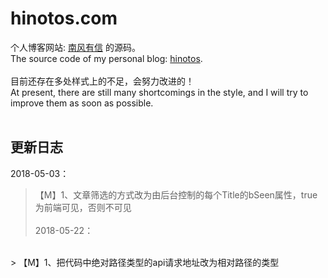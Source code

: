 # hinotos.com

个人博客网站: [南风有信](http://hinotos.com) 的源码。<br>
The source code of my personal blog: [hinotos](http://hinotos.com).
<br><br>
目前还存在多处样式上的不足，会努力改进的！<br>
At present, there are still many shortcomings in the style, and I will try to improve them as soon as possible.
<br><br>
## 更新日志
2018-05-03：
<br>
> 【M】1、文章筛选的方式改为由后台控制的每个Title的bSeen属性，true为前端可见，否则不可见
<br><br>
2018-05-22：
<br>
> 【M】1、把代码中绝对路径类型的api请求地址改为相对路径的类型
